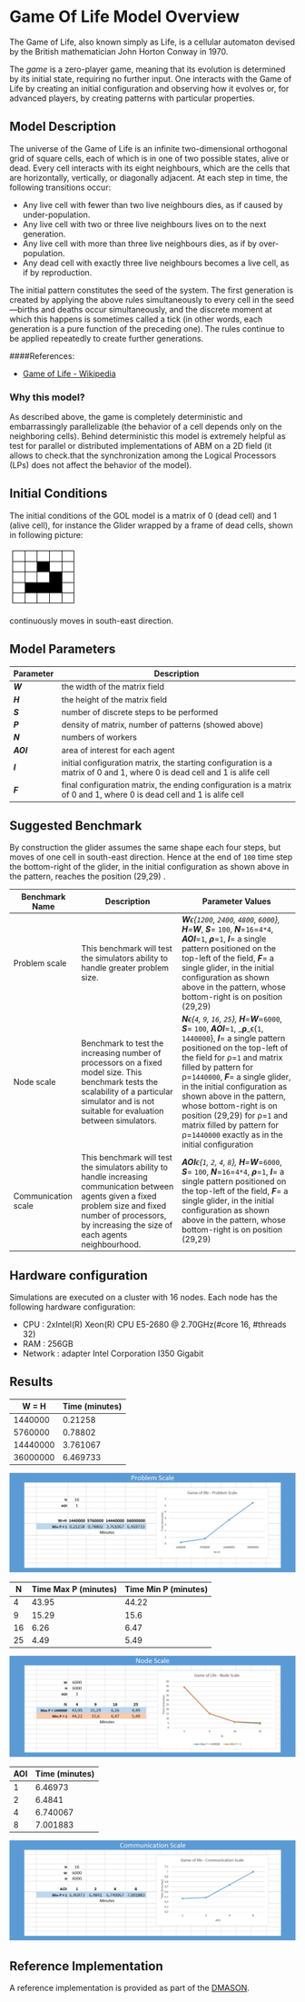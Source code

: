 <!--
title: Gome Of Life
layout: default
authors: Gennaro Cordasco, Carmine Spagnuolo and Vittorio Scaran
-->

# Game Of Life Model Overview

The Game of Life, also known simply as Life, is a cellular automaton devised by the British mathematician John Horton Conway in 1970.
	

The _game_ is a zero-player game, meaning that its evolution is determined by its initial state, requiring no further input. One interacts with the Game of Life by creating an initial configuration and observing how it evolves or, for advanced players, by creating patterns with particular properties.


## Model Description

The universe of the Game of Life is an infinite two-dimensional orthogonal grid of square cells, each of which is in one of two possible states, alive or dead. Every cell interacts with its eight neighbours, which are the cells that are horizontally, vertically, or diagonally adjacent. At each step in time, the following transitions occur:

- Any live cell with fewer than two live neighbours dies, as if caused by under-population.
- Any live cell with two or three live neighbours lives on to the next generation.
- Any live cell with more than three live neighbours dies, as if by over-population.
- Any dead cell with exactly three live neighbours becomes a live cell, as if by reproduction.

The initial pattern constitutes the seed of the system. The first generation is created by applying the above rules simultaneously to every cell in the seed—births and deaths occur simultaneously, and the discrete moment at which this happens is sometimes called a tick (in other words, each generation is a pure function of the preceding one). The rules continue to be applied repeatedly to create further generations.

####References:
* [Game of Life - Wikipedia](https://en.wikipedia.org/wiki/Conway%27s_Game_of_Life)

### Why this model?

As described above, the game is completely deterministic and embarrassingly parallelizable (the behavior of a cell depends only on the neighboring cells). Behind deterministic this model is extremely helpful as test for parallel or distributed implementations of ABM on a 2D field (it allows to check.that the synchronization among the Logical Processors (LPs)  does not affect the behavior of the model). 

## Initial Conditions

The initial conditions of the GOL model is a matrix of 0 (dead cell) and 1 (alive cell), for instance the Glider wrapped by a frame of dead cells, shown in following picture:

![Pattern](pattern.png) 

continuously moves in south-east direction. 


## Model Parameters

| Parameter  | Description   |
|---|---|
| _**W**_  		| the width of the matrix field|
| _**H**_ 		| the height of the matrix field|
| _**S**_ 		| number of discrete steps to be performed|
| _**P**_		| density of matrix, number of patterns (showed above)|
| _**N**_		| numbers of workers|
| _**AOI**_		| area of interest for each agent|
| _**I**_| initial configuration matrix, the starting configuration is a matrix of 0 and 1, where 0 is dead cell and 1 is alife cell|
| _**F**_| final configuration matrix, the ending configuration is a matrix of 0 and 1, where 0 is dead cell and 1 is alife cell|

## Suggested Benchmark

By construction the glider assumes the same shape each four steps, but moves of one cell in south-east direction. 
Hence at the end of `100` time step the bottom-right of the glider, in the initial configuration as shown above in the pattern, reaches the position (29,29) .

| Benchmark Name  | Description   | Parameter Values |
|---|---|---|
| Problem scale | This benchmark will test the simulators ability to handle greater problem size. | _**W**_ϵ{`1200`, `2400`, `4800`, `6000`}, _**H**_=_**W**_, _**S**_= `100`, _**N**_=`16`=`4*4`, _**AOI**_=`1`, _**ρ**_=`1`, _**I**_= a single pattern positioned on the top-left of the field, _**F**_= a single glider, in the initial configuration as shown above in the pattern, whose bottom-right is on position (29,29)|
| Node scale | Benchmark to test the increasing number of processors on a fixed model size. This benchmark tests the scalability of a particular simulator and is not suitable for evaluation between simulators. | _**N**_ϵ{`4`, `9`, `16`, `25`}, _**H**_=_**W**_=`6000`, _**S**_= `100`, _**AOI**_=`1`, _**ρ**_ϵ{`1`, `1440000`}, _**I**_= a single pattern positioned on the top-left of the field for ρ=`1` and matrix filled by pattern for ρ=`1440000`, _**F**_= a single glider, in the initial configuration as shown above in the pattern, whose bottom-right is on position (29,29) for ρ=`1` and matrix filled by pattern for ρ=`1440000` exactly as in the initial configuration|
| Communication scale | This benchmark will test the simulators ability to handle increasing communication between agents given a fixed problem size and fixed number of processors, by increasing the size of each agents neighbourhood. | _**AOI**_ϵ{`1`, `2`, `4`, `8`}, _**H**_=_**W**_=`6000`, _**S**_= `100`, _**N**_=`16`=`4*4`, _**ρ**_=`1`, _**I**_= a single pattern positioned on the top-left of the field, _**F**_= a single glider, in the initial configuration as shown above in the pattern, whose bottom-right is on position (29,29)|

## Hardware configuration

Simulations are executed on a cluster with 16 nodes. Each node has the following hardware configuration: 
* CPU : 2xIntel(R) Xeon(R) CPU E5-2680 @ 2.70GHz(#core 16, #threads 32)
* RAM : 256GB 
* Network : adapter Intel Corporation I350 Gigabit

## Results

| W = H  | Time (minutes) |
|---|---|
| 1440000 | 0.21258 |
| 5760000 | 0.78802 |
| 14440000 | 3.761067 |
| 36000000 | 6.469733 |

![Problem scale Results](ProblemScale.png) 

| N  | Time Max P (minutes) | Time Min P (minutes) |
|---|---|---|
| 4 | 43.95 | 44.22 |
| 9 | 15.29 | 15.6 |
| 16 | 6.26 | 6.47 |
| 25 | 4.49 | 5.49 |

![Node scale Results](NodeScale.png) 

| AOI  | Time (minutes) |
|---|---|
| 1 | 6.46973 |
| 2 | 6.4841 |
| 4 | 6.740067 |
| 8 | 7.001883 |
![Communication scale Results](CommunicationScale.png) 

## Reference Implementation

A reference implementation is provided as part of the [DMASON](https://github.com/isislab-unisa/dmason/tree/master/src/test/java/it/isislab/dmason/sim/app/GameOfLife).
